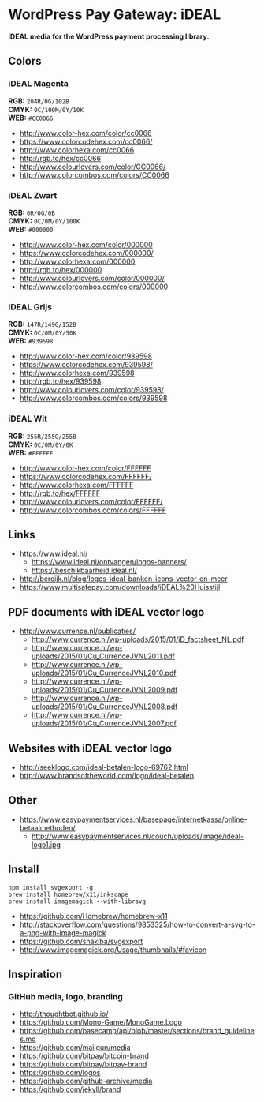 # WordPress Pay Gateway: iDEAL

**iDEAL media for the WordPress payment processing library.**

## Colors

### iDEAL Magenta

**RGB:** `204R/0G/102B`  
**CMYK:** `0C/100M/0Y/10K`  
**WEB:** `#CC0066`

*	http://www.color-hex.com/color/cc0066
*	https://www.colorcodehex.com/cc0066/
*	http://www.colorhexa.com/cc0066
*	http://rgb.to/hex/cc0066
*	http://www.colourlovers.com/color/CC0066/
*	http://www.colorcombos.com/colors/CC0066

### iDEAL Zwart

**RGB:** `0R/0G/0B`  
**CMYK:** `0C/0M/0Y/100K`  
**WEB:** `#000000`

*	http://www.color-hex.com/color/000000
*	https://www.colorcodehex.com/000000/
*	http://www.colorhexa.com/000000
*	http://rgb.to/hex/000000
*	http://www.colourlovers.com/color/000000/
*	http://www.colorcombos.com/colors/000000

### iDEAL Grijs

**RGB:** `147R/149G/152B`  
**CMYK:** `0C/0M/0Y/50K`  
**WEB:** `#939598`

*	http://www.color-hex.com/color/939598
*	https://www.colorcodehex.com/939598/
*	http://www.colorhexa.com/939598
*	http://rgb.to/hex/939598
*	http://www.colourlovers.com/color/939598/
*	http://www.colorcombos.com/colors/939598

### iDEAL Wit

**RGB:** `255R/255G/255B`  
**CMYK:** `0C/0M/0Y/0K`  
**WEB:** `#FFFFFF`

*	http://www.color-hex.com/color/FFFFFF
*	https://www.colorcodehex.com/FFFFFF/
*	http://www.colorhexa.com/FFFFFF
*	http://rgb.to/hex/FFFFFF
*	http://www.colourlovers.com/color/FFFFFF/
*	http://www.colorcombos.com/colors/FFFFFF


## Links

*	https://www.ideal.nl/
	*	https://www.ideal.nl/ontvangen/logos-banners/
	*	https://beschikbaarheid.ideal.nl/
*	http://bereijk.nl/blog/logos-ideal-banken-icons-vector-en-meer
*	https://www.multisafepay.com/downloads/iDEAL%20Huisstijl

## PDF documents with iDEAL vector logo

*	http://www.currence.nl/publicaties/
	*	http://www.currence.nl/wp-uploads/2015/01/iD_factsheet_NL.pdf
	*	http://www.currence.nl/wp-uploads/2015/01/Cu_CurrenceJVNL2011.pdf
	*	http://www.currence.nl/wp-uploads/2015/01/Cu_CurrenceJVNL2010.pdf
	*	http://www.currence.nl/wp-uploads/2015/01/Cu_CurrenceJVNL2009.pdf
	*	http://www.currence.nl/wp-uploads/2015/01/Cu_CurrenceJVNL2008.pdf
	*	http://www.currence.nl/wp-uploads/2015/01/Cu_CurrenceJVNL2007.pdf


## Websites with iDEAL vector logo

*	http://seeklogo.com/ideal-betalen-logo-69762.html
*	http://www.brandsoftheworld.com/logo/ideal-betalen


## Other

*	https://www.easypaymentservices.nl/basepage/internetkassa/online-betaalmethoden/
	*	http://www.easypaymentservices.nl/couch/uploads/image/ideal-logo1.jpg


## Install

```shell
npm install svgexport -g
brew install homebrew/x11/inkscape
brew install imagemagick --with-librsvg
```

*	https://github.com/Homebrew/homebrew-x11
*	http://stackoverflow.com/questions/9853325/how-to-convert-a-svg-to-a-png-with-image-magick
*	https://github.com/shakiba/svgexport
*	http://www.imagemagick.org/Usage/thumbnails/#favicon


## Inspiration

### GitHub media, logo, branding
*	http://thoughtbot.github.io/
*	https://github.com/Mono-Game/MonoGame.Logo
*	https://github.com/basecamp/api/blob/master/sections/brand_guidelines.md
*	https://github.com/mailgun/media
*	https://github.com/bitpay/bitcoin-brand
*	https://github.com/bitpay/bitpay-brand
*	https://github.com/logos
*	https://github.com/github-archive/media
*	https://github.com/jekyll/brand
